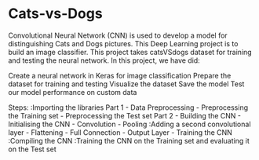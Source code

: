 # Cats-vs-Dogs
Convolutional Neural Network (CNN) is used to develop a model for distinguishing Cats and Dogs pictures.
This Deep Learning project is to build an image classifier. This project takes catsVSdogs dataset for training and testing the neural network. In this project, we have did:

Create a neural network in Keras for image classification
Prepare the dataset for training and testing
Visualize the dataset
Save the model
Test our model performance on custom data

Steps:
:Importing the libraries
Part 1 - Data Preprocessing
       - Preprocessing the Training set
       - Preprocessing the Test set
Part 2 - Building the CNN
       - Initialising the CNN
       - Convolution
       - Pooling
:Adding a second convolutional layer
       - Flattening
       - Full Connection
       - Output Layer
       - Training the CNN
:Compiling the CNN
:Training the CNN on the Training set and evaluating it on the Test set
